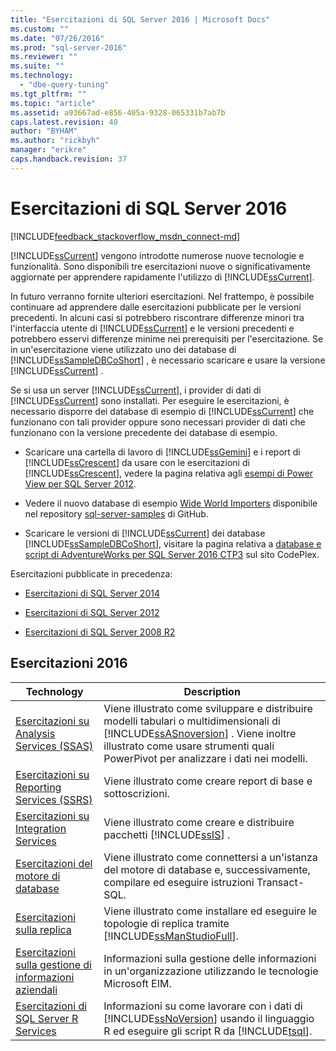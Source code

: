 ```yaml
---
title: "Esercitazioni di SQL Server 2016 | Microsoft Docs"
ms.custom: ""
ms.date: "07/26/2016"
ms.prod: "sql-server-2016"
ms.reviewer: ""
ms.suite: ""
ms.technology: 
  - "dbe-query-tuning"
ms.tgt_pltfrm: ""
ms.topic: "article"
ms.assetid: a93667ad-e856-405a-9328-065331b7ab7b
caps.latest.revision: 40
author: "BYHAM"
ms.author: "rickbyh"
manager: "erikre"
caps.handback.revision: 37
---
```

# Esercitazioni di SQL Server 2016
[!INCLUDE[feedback_stackoverflow_msdn_connect-md](../includes/feedback-stackoverflow-msdn-connect-md.md)]

[!INCLUDE[ssCurrent](../includes/sscurrent-md.md)] vengono introdotte numerose nuove tecnologie e funzionalità. Sono disponibili tre esercitazioni nuove o significativamente aggiornate per apprendere rapidamente l'utilizzo di [!INCLUDE[ssCurrent](../includes/sscurrent-md.md)].  
  
In futuro verranno fornite ulteriori esercitazioni. Nel frattempo, è possibile continuare ad apprendere dalle esercitazioni pubblicate per le versioni precedenti. In alcuni casi si potrebbero riscontrare differenze minori tra l'interfaccia utente di [!INCLUDE[ssCurrent](../includes/sscurrent-md.md)] e le versioni precedenti e potrebbero esservi differenze minime nei prerequisiti per l'esercitazione. Se in un'esercitazione viene utilizzato uno dei database di [!INCLUDE[ssSampleDBCoShort](../includes/sssampledbcoshort-md.md)] , è necessario scaricare e usare la versione [!INCLUDE[ssCurrent](../includes/sscurrent-md.md)] .  
  
Se si usa un server [!INCLUDE[ssCurrent](../includes/sscurrent-md.md)], i provider di dati di [!INCLUDE[ssCurrent](../includes/sscurrent-md.md)] sono installati. Per eseguire le esercitazioni, è necessario disporre dei database di esempio di [!INCLUDE[ssCurrent](../includes/sscurrent-md.md)] che funzionano con tali provider oppure sono necessari provider di dati che funzionano con la versione precedente dei database di esempio.  
  

  
-   Scaricare una cartella di lavoro di [!INCLUDE[ssGemini](../includes/ssgemini-md.md)] e i report di [!INCLUDE[ssCrescent](../includes/sscrescent-md.md)] da usare con le esercitazioni di [!INCLUDE[ssCrescent](../includes/sscrescent-md.md)], vedere la pagina relativa agli [esempi di Power View per SQL Server 2012](http://go.microsoft.com/fwlink/?LinkId=220734).  
- Vedere il nuovo database di esempio [Wide World Importers](https://msdn.microsoft.com/library/mt734199(SQL.1).aspx) disponibile nel repository [sql-server-samples](https://github.com/Microsoft/sql-server-samples) di GitHub. 
    
-   Scaricare le versioni di [!INCLUDE[ssCurrent](../includes/sscurrent-md.md)] dei database [!INCLUDE[ssSampleDBCoShort](../includes/sssampledbcoshort-md.md)], visitare la pagina relativa a [database e script di AdventureWorks per SQL Server 2016 CTP3](https://www.microsoft.com/download/details.aspx?id=49502) sul sito CodePlex.  
 
 Esercitazioni pubblicate in precedenza:  
  
 - [Esercitazioni di SQL Server 2014](https://msdn.microsoft.com/library/hh231699(v=sql.120).aspx)  
  
 - [Esercitazioni di SQL Server 2012](https://msdn.microsoft.com/library/hh231699(v=sql.110).aspx)  
  
 - [Esercitazioni di SQL Server 2008 R2](http://msdn.microsoft.com/library/ms167593.aspx)  
  
## Esercitazioni 2016  
  
  
|Technology|Description|  
|--------------|---------------|  
|[Esercitazioni su Analysis Services &#40;SSAS&#41;](../analysis-services/analysis-services-tutorials-ssas.md)|Viene illustrato come sviluppare e distribuire modelli tabulari o multidimensionali di [!INCLUDE[ssASnoversion](../includes/ssasnoversion-md.md)] . Viene inoltre illustrato come usare strumenti quali PowerPivot per analizzare i dati nei modelli.|  
|[Esercitazioni su Reporting Services &#40;SSRS&#41;](../reporting-services/reporting-services-tutorials-ssrs.md)|Viene illustrato come creare report di base e sottoscrizioni.|  
|[Esercitazioni su Integration Services](../integration-services/integration-services-tutorials.md)|Viene illustrato come creare e distribuire pacchetti [!INCLUDE[ssIS](../includes/ssis-md.md)] .|  
|[Esercitazioni del motore di database](../relational-databases/database-engine-tutorials.md)|Viene illustrato come connettersi a un'istanza del motore di database e, successivamente, compilare ed eseguire istruzioni Transact-SQL.|  
|[Esercitazioni sulla replica](../relational-databases/replication/replication-tutorials.md)|Viene illustrato come installare ed eseguire le topologie di replica tramite [!INCLUDE[ssManStudioFull](../includes/ssmanstudiofull-md.md)].|  
|[Esercitazioni sulla gestione di informazioni aziendali](../Topic/Enterprise%20Information%20Management%20Tutorials.md)|Informazioni sulla gestione delle informazioni in un'organizzazione utilizzando le tecnologie Microsoft EIM.|  
|[Esercitazioni di SQL Server R Services](../advanced-analytics/r-services/sql-server-r-services-tutorials.md)|Informazioni su come lavorare con i dati di [!INCLUDE[ssNoVersion](../includes/ssnoversion-md.md)] usando il linguaggio R ed eseguire gli script R da [!INCLUDE[tsql](../includes/tsql-md.md)].|  
  
  
